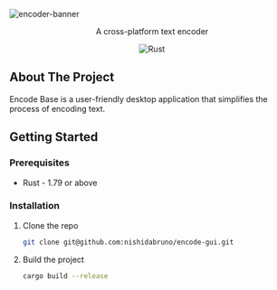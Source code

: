 ![encoder-banner](https://github.com/user-attachments/assets/6b00150b-92a1-4a34-96a4-a256b56791e5)

<div align="center">
  <p align="center">
    A cross-platform text encoder
  </p>

![Rust](https://img.shields.io/badge/Rust-000000.svg?logo=rust&logoColor=white)
</div>


<!-- ABOUT THE PROJECT -->
## About The Project
Encode Base is a user-friendly desktop application that simplifies the process of encoding text.

## Getting Started

### Prerequisites

* Rust - 1.79 or above

### Installation

1. Clone the repo
   ```sh
   git clone git@github.com:nishidabruno/encode-gui.git
   ```
   
2. Build the project
   ```sh
   cargo build --release
   ```
